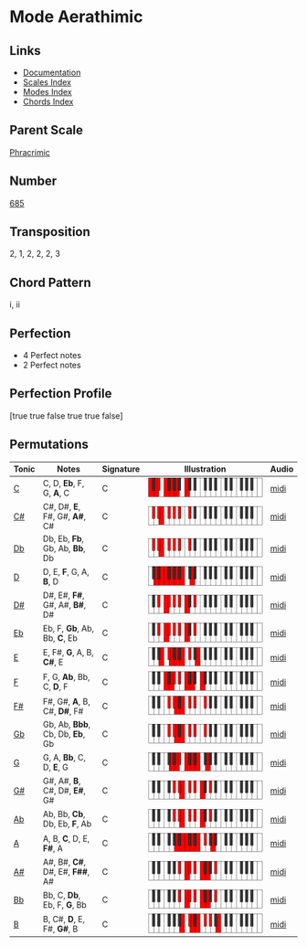 # Mode Aerathimic

## Links

- [Documentation](README.md)
- [Scales Index](Scales.md)
- [Modes Index](Modes.md)
- [Chords Index](Chords.md)

## Parent Scale

[Phracrimic](ScalePhracrimic.md)

## Number

[685](https://ianring.com/musictheory/scales/685)

## Transposition

2, 1, 2, 2, 2, 3

## Chord Pattern

i, ii

## Perfection

- 4 Perfect notes
- 2 Perfect notes

## Perfection Profile

[true true false true true false]

## Permutations

| Tonic | Notes | Signature | Illustration | Audio |
|-------|-------|-----------|--------------|-------|
| [C](ModeCNaturalAerathimic.md) | C, D, **Eb**, F, G, **A**, C | C | ![CNaturalAerathimic](ModeCNaturalAerathimic.png) | [midi](https://github.com/edipermadi/music/blob/main/docs/ModeCNaturalAerathimic.mid?raw=true) |
| [C#](ModeCSharpAerathimic.md) | C#, D#, **E**, F#, G#, **A#**, C# | C | ![CSharpAerathimic](ModeCSharpAerathimic.png) | [midi](https://github.com/edipermadi/music/blob/main/docs/ModeCSharpAerathimic.mid?raw=true) |
| [Db](ModeDFlatAerathimic.md) | Db, Eb, **Fb**, Gb, Ab, **Bb**, Db | C | ![DFlatAerathimic](ModeDFlatAerathimic.png) | [midi](https://github.com/edipermadi/music/blob/main/docs/ModeDFlatAerathimic.mid?raw=true) |
| [D](ModeDNaturalAerathimic.md) | D, E, **F**, G, A, **B**, D | C | ![DNaturalAerathimic](ModeDNaturalAerathimic.png) | [midi](https://github.com/edipermadi/music/blob/main/docs/ModeDNaturalAerathimic.mid?raw=true) |
| [D#](ModeDSharpAerathimic.md) | D#, E#, **F#**, G#, A#, **B#**, D# | C | ![DSharpAerathimic](ModeDSharpAerathimic.png) | [midi](https://github.com/edipermadi/music/blob/main/docs/ModeDSharpAerathimic.mid?raw=true) |
| [Eb](ModeEFlatAerathimic.md) | Eb, F, **Gb**, Ab, Bb, **C**, Eb | C | ![EFlatAerathimic](ModeEFlatAerathimic.png) | [midi](https://github.com/edipermadi/music/blob/main/docs/ModeEFlatAerathimic.mid?raw=true) |
| [E](ModeENaturalAerathimic.md) | E, F#, **G**, A, B, **C#**, E | C | ![ENaturalAerathimic](ModeENaturalAerathimic.png) | [midi](https://github.com/edipermadi/music/blob/main/docs/ModeENaturalAerathimic.mid?raw=true) |
| [F](ModeFNaturalAerathimic.md) | F, G, **Ab**, Bb, C, **D**, F | C | ![FNaturalAerathimic](ModeFNaturalAerathimic.png) | [midi](https://github.com/edipermadi/music/blob/main/docs/ModeFNaturalAerathimic.mid?raw=true) |
| [F#](ModeFSharpAerathimic.md) | F#, G#, **A**, B, C#, **D#**, F# | C | ![FSharpAerathimic](ModeFSharpAerathimic.png) | [midi](https://github.com/edipermadi/music/blob/main/docs/ModeFSharpAerathimic.mid?raw=true) |
| [Gb](ModeGFlatAerathimic.md) | Gb, Ab, **Bbb**, Cb, Db, **Eb**, Gb | C | ![GFlatAerathimic](ModeGFlatAerathimic.png) | [midi](https://github.com/edipermadi/music/blob/main/docs/ModeGFlatAerathimic.mid?raw=true) |
| [G](ModeGNaturalAerathimic.md) | G, A, **Bb**, C, D, **E**, G | C | ![GNaturalAerathimic](ModeGNaturalAerathimic.png) | [midi](https://github.com/edipermadi/music/blob/main/docs/ModeGNaturalAerathimic.mid?raw=true) |
| [G#](ModeGSharpAerathimic.md) | G#, A#, **B**, C#, D#, **E#**, G# | C | ![GSharpAerathimic](ModeGSharpAerathimic.png) | [midi](https://github.com/edipermadi/music/blob/main/docs/ModeGSharpAerathimic.mid?raw=true) |
| [Ab](ModeAFlatAerathimic.md) | Ab, Bb, **Cb**, Db, Eb, **F**, Ab | C | ![AFlatAerathimic](ModeAFlatAerathimic.png) | [midi](https://github.com/edipermadi/music/blob/main/docs/ModeAFlatAerathimic.mid?raw=true) |
| [A](ModeANaturalAerathimic.md) | A, B, **C**, D, E, **F#**, A | C | ![ANaturalAerathimic](ModeANaturalAerathimic.png) | [midi](https://github.com/edipermadi/music/blob/main/docs/ModeANaturalAerathimic.mid?raw=true) |
| [A#](ModeASharpAerathimic.md) | A#, B#, **C#**, D#, E#, **F##**, A# | C | ![ASharpAerathimic](ModeASharpAerathimic.png) | [midi](https://github.com/edipermadi/music/blob/main/docs/ModeASharpAerathimic.mid?raw=true) |
| [Bb](ModeBFlatAerathimic.md) | Bb, C, **Db**, Eb, F, **G**, Bb | C | ![BFlatAerathimic](ModeBFlatAerathimic.png) | [midi](https://github.com/edipermadi/music/blob/main/docs/ModeBFlatAerathimic.mid?raw=true) |
| [B](ModeBNaturalAerathimic.md) | B, C#, **D**, E, F#, **G#**, B | C | ![BNaturalAerathimic](ModeBNaturalAerathimic.png) | [midi](https://github.com/edipermadi/music/blob/main/docs/ModeBNaturalAerathimic.mid?raw=true) |
